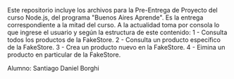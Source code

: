 Este repositorio incluye los archivos para la Pre-Entrega de Proyecto del curso Node.js, del programa "Buenos Aires Aprende". Es la entrega correspondiente a la mitad del curso.
A la actualidad toma por consola lo que ingrese el usuario y según la estructura de este contenido:
 1 - Consulta todos los productos de la FakeStore.
 2 - Consulta un producto específico de la FakeStore.
 3 - Crea un producto nuevo en la FakeStore.
 4 - Eimina un producto en particular de la FakeStore.
 
Alumno: Santiago Daniel Borghi
